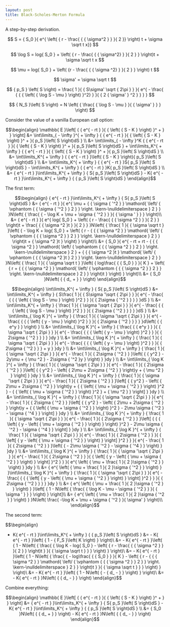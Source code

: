```yaml
---
layout: post
title: Black-Scholes-Merton Formula
---
```


A step-by-step derivation.

$$ S = { S_0 }{ e^{ \left( { r - \frac{ { { \sigma^2 } } }{ 2 }} \right) t + \sigma \sqrt t x}} $$

$$ \log S = log{ S_0 } + \left( { r - \frac{ { { \sigma^2} } }{ 2 } } \right)t + \sigma \sqrt t x $$

$$ \mu  = log{ S_0 } + \left( {r - \frac{ { { \sigma ^2} } }{ 2 } } \right) t $$

$$ \sigma' = \sigma \sqrt t $$

$$ { p_S } \left( S \right) = \frac{ 1 }{ { S\sigma' \sqrt { 2\pi } } }{ e^{ - \frac{ { { { \left( { \log S - \mu } \right) }^2} } }{ { 2 { \sigma' } ^2 } } } } $$

$$ { N_S }\left( S \right) = N \left( { \frac{ { \log S - \mu } }{ { \sigma' } } } \right) $$

Consider the value of a vanilla European call option:

$$\begin{align}
\mathbb{ E }\left[ { { e^{  - rt } }{ { \left( { S - K } \right) }^ +  } } \right]
 &= \int\limits_{  - \infty  }^{  + \infty  } { { e^{  - rt } }{ { \left( { S - K } \right) }^ +  }{ p_S }\left( S \right)dS } \\
 &= \int\limits_{  - \infty  }^K { { e^{  - rt } }{ { \left( { S - K } \right) }^ +  }{ p_S }\left( S \right)dS }  + \int\limits_K^{  + \infty  } { { e^{  - rt } }{ { \left( { S - K } \right) }^ +  }{ p_S }\left( S \right)dS } \\
 &= \int\limits_K^{  + \infty  } { { e^{  - rt } }\left( { S - K } \right){ p_S }\left( S \right)dS } \\
 &= \int\limits_K^{  + \infty  } { { e^{  - rt } }S{ p_S }\left( S \right)dS }  - \int\limits_K^{  + \infty  } { { e^{  - rt } }K{ p_S }\left( S \right)dS } \\
 &= { e^{  - rt } }\int\limits_K^{  + \infty  } { S{ p_S }\left( S \right)dS }  - K{ e^{  - rt } }\int\limits_K^{  + \infty  } { { p_S }\left( S \right)dS } 
\end{align}$$

The first term:

$$\begin{align}
{ e^{  - rt  }  }\int\limits_K^{  + \infty   } { S{ p_S  }\left( S \right)dS  }
 &= { e^{  - rt  }  }{ e^{ \mu  + { { \sigma { '^2  }  } \mathord{ \left/
 { \vphantom { { \sigma { '^2  }  } 2  }  } \right.
 \kern-\nulldelimiterspace  } 2  }  }  }N\left( { \frac{ {  - \log K + \mu  + \sigma { '^2  }  }  }{ { \sigma '  }  }  } \right)\\
 &= { e^{  - rt  }  }{ e^{ log{ S_0  } + \left( { r - \frac{ { { \sigma ^2  }  }  }{ 2  }  } \right)t + \frac{ { { \sigma ^2  }t  }  }{ 2  }  }  }N\left( { \frac{ 1  }{ { \sigma \sqrt t   }  }\left( {  - \log K + log{ S_0  } + \left( { r - { { { \sigma ^2  }  } \mathord{ \left/
 { \vphantom { { { \sigma ^2  }  } 2  }  } \right.
 \kern-\nulldelimiterspace  } 2  }  } \right)t + { \sigma ^2  }t  } \right)  } \right)\\
 &= { S_0  }{ e^{  - rt + rt - { { { \sigma ^2  }  } \mathord{ \left/
 { \vphantom { { { \sigma ^2  }  } 2  }  } \right.
 \kern-\nulldelimiterspace  } 2  } + { { { \sigma ^2  }t  } \mathord{ \left/
 { \vphantom { { { \sigma ^2  }t  } 2  }  } \right.
 \kern-\nulldelimiterspace  } 2  }  }  }N\left( { \frac{ 1  }{ { \sigma \sqrt t   }  }\left( { log\frac{ { { S_0  }  }  }{ K  } + \left( { r + { { { \sigma ^2  }  } \mathord{ \left/
 { \vphantom { { { \sigma ^2  }  } 2  }  } \right.
 \kern-\nulldelimiterspace  } 2  }  } \right)t  } \right)  } \right)\\
 &= { S_0  }N\left( { { d_ +   }  } \right)
\end{align}$$

$$\begin{align}
\int\limits_K^{  + \infty  } { S{ p_S }\left( S \right)dS }
 &= \int\limits_K^{  + \infty  } { S\frac{ 1 }{ { S\sigma '\sqrt { 2\pi  }  } }{ e^{  - \frac{ { { { \left( { \log S - \mu  } \right) }^2 } } }{ { 2\sigma { '^2 } } } } }dS } \\
 &= \int\limits_K^{  + \infty  } { \frac{ 1 }{ { \sigma '\sqrt { 2\pi  }  } }{ e^{  - \frac{ { { { \left( { \log S - \mu  } \right) }^2 } } }{ { 2\sigma { '^2 } } } } }dS } \\
 &= \int\limits_{ \log K }^{  + \infty  } { \frac{ 1 }{ { \sigma '\sqrt { 2\pi  }  } }{ e^{  - \frac{ { { { \left( { y - \mu  } \right) }^2 } } }{ { 2\sigma { '^2 } } } } }d\left( { { e^y } } \right) } \\
 &= \int\limits_{ \log K }^{  + \infty  } { \frac{ { { e^y } } }{ { \sigma '\sqrt { 2\pi  }  } }{ e^{  - \frac{ { { { \left( { y - \mu  } \right) }^2 } } }{ { 2\sigma { '^2 } } } } }dy } \\
 &= \int\limits_{ \log K }^{  + \infty  } { \frac{ 1 }{ { \sigma '\sqrt { 2\pi  }  } }{ e^{  - \frac{ { { { \left( { y - \mu  } \right) }^2 } } }{ { 2\sigma { '^2 } } } + y } }dy } \\
 &= \int\limits_{ \log K }^{  + \infty  } { \frac{ 1 }{ { \sigma '\sqrt { 2\pi  }  } }{ e^{  - \frac{ 1 }{ { 2\sigma { '^2 } } }\left( { { y^2 } - 2y\mu  + { \mu ^2 } - 2\sigma { '^2 }y } \right) } }dy } \\
 &= \int\limits_{ \log K }^{  + \infty  } { \frac{ 1 }{ { \sigma '\sqrt { 2\pi  }  } }{ e^{  - \frac{ 1 }{ { 2\sigma { '^2 } } }\left[ { { y^2 } - \left( { 2\mu  + 2\sigma { '^2 } } \right)y + { \mu ^2 } } \right] } }dy } \\
 &= \int\limits_{ \log K }^{  + \infty  } { \frac{ 1 }{ { \sigma '\sqrt { 2\pi  }  } }{ e^{  - \frac{ 1 }{ { 2\sigma { '^2 } } }\left[ { { y^2 } - \left( { 2\mu  + 2\sigma { '^2 } } \right)y + { { \left( { \mu  + \sigma { '^2 } } \right) }^2 } - { { \left( { \mu  + \sigma { '^2 } } \right) }^2 } + { \mu ^2 } } \right] } }dy } \\
 &= \int\limits_{ \log K }^{  + \infty  } { \frac{ 1 }{ { \sigma '\sqrt { 2\pi  }  } }{ e^{  - \frac{ 1 }{ { 2\sigma { '^2 } } }\left[ { { y^2 } - \left( { 2\mu  + 2\sigma { '^2 } } \right)y + { { \left( { \mu  + \sigma { '^2 } } \right) }^2 } - 2\mu \sigma { '^2 } - \sigma { '^4 } } \right] } }dy } \\
 &= \int\limits_{ \log K }^{  + \infty  } { \frac{ 1 }{ { \sigma '\sqrt { 2\pi  }  } }{ e^{  - \frac{ 1 }{ { 2\sigma { '^2 } } }\left[ { { { \left( { y - \left( { \mu  + \sigma { '^2 } } \right) } \right) }^2 } - 2\mu \sigma { '^2 } - \sigma { '^4 } } \right] } }dy } \\
 &= \int\limits_{ \log K }^{  + \infty  } { \frac{ 1 }{ { \sigma '\sqrt { 2\pi  }  } }{ e^{  - \frac{ 1 }{ { 2\sigma { '^2 } } }{ { \left[ { y - \left( { \mu  + \sigma { '^2 } } \right) } \right] }^2 } } }{ e^{  - \frac{ 1 }{ { 2\sigma { '^2 } } }\left( {  - 2\mu \sigma { '^2 } - \sigma { '^4 } } \right) } }dy } \\
 &= \int\limits_{ \log K }^{  + \infty  } { \frac{ 1 }{ { \sigma '\sqrt { 2\pi  }  } }{ e^{  - \frac{ 1 }{ { 2\sigma { '^2 } } }{ { \left[ { y - \left( { \mu  + \sigma { '^2 } } \right) } \right] }^2 } } }{ e^{ \left( { \mu  + \frac{ 1 }{ 2 }\sigma { '^2 } } \right) } }dy } \\
 &= { e^{ \left( { \mu  + \frac{ 1 }{ 2 }\sigma { '^2 } } \right) } }\int\limits_{ \log K }^{  + \infty  } { \frac{ 1 }{ { \sigma '\sqrt { 2\pi  }  } }{ e^{  - \frac{ { { { \left[ { y - \left( { \mu  + \sigma { '^2 } } \right) } \right] }^2 } } }{ { 2\sigma { '^2 } } } } }dy } \\
 &= { e^{ \left( { \mu  + \frac{ 1 }{ 2 }\sigma { '^2 } } \right) } }\left[ { 1 - N\left( { \frac{ { \log K - \mu  - \sigma { '^2 } } }{ { \sigma ' } } } \right) } \right]\\
 &= { e^{ \left( { \mu  + \frac{ 1 }{ 2 }\sigma { '^2 } } \right) } }N\left( \frac{ -\log K + \mu + \sigma { '^2 } }{ \sigma' } \right)\\
\end{align}$$


The second term:

$$\begin{align}
 - K{ e^{  - rt } }\int\limits_K^{  + \infty  } { { p_S }\left( S \right)dS }
 &=  - K{ e^{  - rt } }\left( { 1 - { F_S }\left( K \right) } \right)\\
 &=  - K{ e^{  - rt } }\left( { 1 - N\left( { \frac{ { \log K - log{ S_0 } - \left( { r - \frac{ { { \sigma ^2 } } }{ 2 } } \right)t } }{ { \sigma \sqrt t  } } } \right) } \right)\\
 &=  - K{ e^{  - rt } }\left( { 1 - N\left( { \frac{ {  - log\frac{ { { S_0 } } }{ K } - \left( { r - { { { \sigma ^2 } } \mathord{ \left/
 { \vphantom { { { \sigma ^2 } } 2 } } \right.
 \kern-\nulldelimiterspace } 2 } } \right)t } }{ { \sigma \sqrt t  } } } \right) } \right)\\
 &=  - K{ e^{  - rt } }\left( { 1 - N\left( {  - { d_ -  } } \right) } \right)\\
 &=  - K{ e^{  - rt } }N\left( { { d_ -  } } \right)
\end{align}$$

Combine everything:

$$\begin{align}
\mathbb{ E }\left[ { { e^{  - rt } }{ { \left( { S - K } \right) }^ +  } } \right]
 &= { e^{  - rt } }\int\limits_K^{  + \infty  } { S{ p_S }\left( S \right)dS }  - K{ e^{  - rt } }\int\limits_K^{  + \infty  } { { p_S }\left( S \right)dS } \\
 &= { S_0 }N\left( { { d_ +  } } \right) - K{ e^{  - rt } }N\left( { { d_ -  } } \right)
\end{align}$$
